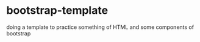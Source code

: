 # bootstrap-template
doing a template to practice something of HTML and some components of bootstrap
